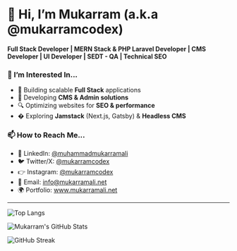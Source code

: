 # 👋 Hi, I’m Mukarram (a.k.a @mukarramcodex)  
**Full Stack Developer | MERN Stack & PHP Laravel Developer | CMS Developer | UI Developer | SEDT - QA | Technical SEO**  

### 👀 I’m Interested In...  
- 🚀 Building scalable **Full Stack** applications  
- 📝 Developing **CMS & Admin solutions**  
- 🔍 Optimizing websites for **SEO & performance**  
- � Exploring **Jamstack** (Next.js, Gatsby) & **Headless CMS**  

### 📫 How to Reach Me...  
- 💼 LinkedIn: [@muhammadmukarramali](https://www.linkedin.com/in/muhammadmukarramali/) 
- 🐦 Twitter/X: [@mukarramcodex](https://x.com/mukarramcodex)
- 👉 Instagram: [@mukarramcodex](https://www.instagram.com/mukarramcodex/)
- 📧 Email: info@mukarramali.net  
- 🌍 Portfolio: www.mukarramali.net

---

<!---
mukarramcodex/mukarramcodex is a ✨ special ✨ repository because its `README.md` (this file) appears on your GitHub profile.
--->
![Top Langs](https://github-readme-stats.vercel.app/api/top-langs/?username=mukarramcodex&layout=compact&theme=radical)

![Mukarram's GitHub Stats](https://github-readme-stats.vercel.app/api?username=mukarramcodex&show_icons=true&theme=radical)  

 
![GitHub Streak](https://streak-stats.demolab.com/?user=mukarramcodex&theme=radical)  
